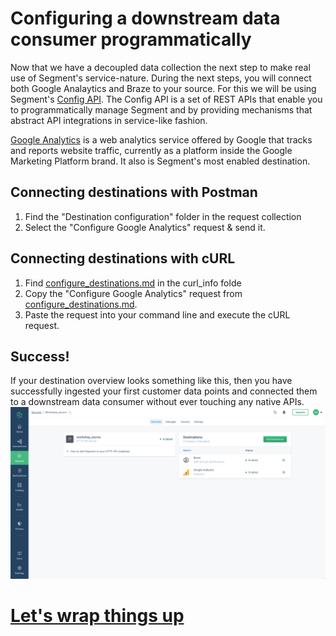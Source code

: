 # Configuring a downstream data consumer programmatically
Now that we have a decoupled data collection the next step to make real use of Segment's service-nature. During the next steps, you will connect both Google Analaytics and Braze to your source. For this we will be using Segment's [Config API](https://reference.segmentapis.com/?version=latest#intro). The Config API is a set of REST APIs that enable you to programmatically manage Segment and by providing mechanisms that abstract API integrations in service-like fashion. 

[Google Analytics](https://analytics.google.com/analytics/web/) is a web analytics service offered by Google that tracks and reports website traffic, currently as a platform inside the Google Marketing Platform brand. It also is Segment's most enabled destination.

## Connecting destinations with Postman
1. Find the "Destination configuration" folder in the request collection
2. Select the "Configure Google Analytics" request & send it.

## Connecting destinations with cURL
1. Find [configure_destinations.md](curl_info/onfigure_destinations.md/) in the curl_info folde
2. Copy the "Configure Google Analytics" request from [configure_destinations.md](curl_info/configure_destinations.md/).
3. Paste the request into your command line and execute the cURL request.

## Success!
If your destination overview looks something like this, then you have successfully ingested your first customer data points and connected them to a downstream data consumer without ever touching any native APIs.
![](misc/img/destinations_done.png)


# [Let's wrap things up](https://docs.google.com/presentation/d/1CTK66nBmpJUCjdVKm0eCWEu43pgg7Yoe8rA-bblzVFM/edit?usp=sharing)